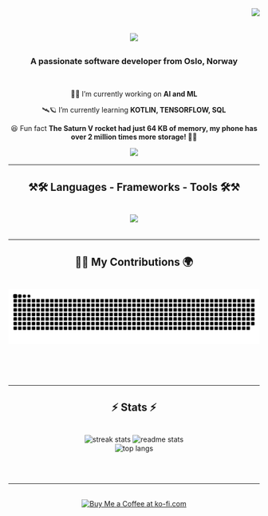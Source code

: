 <img align="right" src="https://visitor-badge.laobi.icu/badge?page_id=andreashomelien.andreashomelien" />

<h1 align="center">
    <img src="https://readme-typing-svg.herokuapp.com/?font=Righteous&size=35&center=true&vCenter=true&width=500&height=70&duration=4000&lines=Hello!+👽🛸;+I'm+Andreas+Homelien!+🫅;" />
</h1>

<h3 align="center">A passionate software developer from Oslo, Norway</h3>

<br/>

<div align="center">
 
 🔭💫 I’m currently working on **AI and ML**
 
 🛰️🪐 I’m currently learning **KOTLIN, TENSORFLOW, SQL**

😆 Fun fact **The Saturn V rocket had just 64 KB of memory, my phone has over 2 million times more storage! 🚀📱**


 </div>

<div align="center"> 
  <a href="https://www.linkedin.com/in/andreas-homelien-4a038818b" target="_blank">
    <img src="https://img.shields.io/badge/LinkedIn-0077B5?style=for-the-badge&logo=linkedin&logoColor=white" target="_blank" />
  </a>
</div>


 <hr/>
 
<h2 align="center">⚒️🛠️ Languages - Frameworks - Tools 🛠️⚒️</h2>
<br/>
<div align="center">
    <img src="https://skillicons.dev/icons?i=python,java,vscode,pycharm,github,git,obsidian,regex" />
</div>

<br/>
<hr/>

<div align="center">
  <h2>🧑‍🚀 My Contributions 🌍</h2>
  <br>
  <img alt="snake eating my contributions" src="https://raw.githubusercontent.com/salesp07/salesp07/output/github-contribution-grid-snake.svg" />
  
  <br/><br/><br/>
</div>

<hr/>

<h2 align="center">⚡ Stats ⚡</h2>
<br>
<div align=center>
  <img width=390 src="https://github-readme-streak-stats-andreashomelien.vercel.app/?user=salesp07&count_private=true&theme=react&border_radius=10" alt="streak stats"/>
  <img width=390 src="https://github-readme-stats-andreashomelien.vercel.app/api?username=salesp07&count_private=true&show_icons=true&theme=react&rank_icon=github&border_radius=10" alt="readme stats" />
  <br/>
  <img width=325 align="center" src="https://github-readme-stats-andreashomelien.vercel.app/api/top-langs/?username=andreashomelien&hide=HTML&langs_count=8&layout=compact&theme=react&border_radius=10&size_weight=0.5&count_weight=0.5&exclude_repo=github-readme-stats" alt="top langs" />
</div>

<br/><br/>

<hr/>

<br/>

<div align="center">
<a href='https://ko-fi.com/V7V4RAK9C' target='_blank'><img height='64' style='border:0px;height:64px;' src='https://storage.ko-fi.com/cdn/kofi1.png?v=3' border='0' alt='Buy Me a Coffee at ko-fi.com' /></a>
</div>

<br/>


